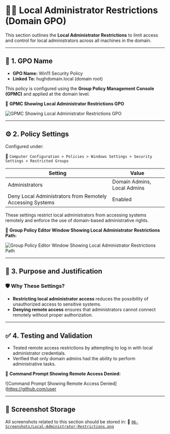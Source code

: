 # 👨‍💻 Local Administrator Restrictions (Domain GPO)

This section outlines the **Local Administrator Restrictions** to limit access and control for local administrators across all machines in the domain.

---

## 📛 1. GPO Name

- **GPO Name:** Win11 Security Policy
- **Linked To:** hughdomain.local (domain root)

This policy is configured using the **Group Policy Management Console (GPMC)** and applied at the domain level.

📸 **GPMC Showing Local Administrator Restrictions GPO**

![GPMC Showing Local Administrator Restrictions GPO](https://github.com/user-attachments/assets/1ef8739a-0e6a-4708-8851-14aacd1dd13e)

---

## ⚙️ 2. Policy Settings

Configured under:

📂 `Computer Configuration > Policies > Windows Settings > Security Settings > Restricted Groups`

| Setting                                                   | Value                       |
|-----------------------------------------------------------|-----------------------------|
| Administrators                                            | Domain Admins, Local Admins |
| Deny Local Administrators from Remotely Accessing Systems | Enabled                     |

These settings restrict local administrators from accessing systems remotely and enforce the use of domain-based administrative rights.

📸 **Group Policy Editor Window Showing Local Administrator Restrictions Path:**

![Group Policy Editor Window Showing Local Administrator Restrictions Path](https://github.com/user-attachments/assets/6dcc0043-1f3a-40e2-a156-29e8b427d46a)

---

## 📌 3. Purpose and Justification

### 🛡️ Why These Settings?

- **Restricting local administrator access** reduces the possibility of unauthorized access to sensitive systems.
- **Denying remote access** ensures that administrators cannot connect remotely without proper authorization.

---

## ✅ 4. Testing and Validation

- Tested remote access restrictions by attempting to log in with local administrator credentials.
- Verified that only domain admins had the ability to perform administrative tasks.

📸 **Command Prompt Showing Remote Access Denied:**

![Command Prompt Showing Remote Access Denied](https://github.com/user

---

## 📁 Screenshot Storage
All screenshots related to this section should be stored in:
📂 [`06-Screenshots/Local-Administrator-Restrictions.png`](https://github.com/Hugh-Kumbi/Hugh-Kumbi-Active-Directory-Lab/blob/main/06-Screenshots/VII.%20Password-Policy/README.md)
